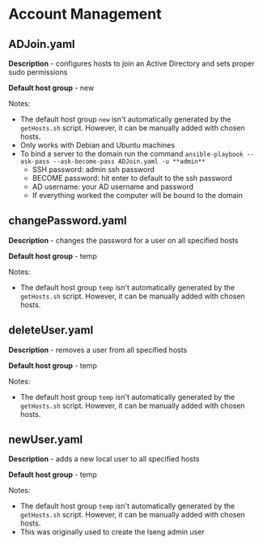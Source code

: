 # Account Management

## ADJoin.yaml
**Description** - configures hosts to join an Active Directory and sets proper sudo permissions

**Default host group** - new

Notes:
* The default host group `new` isn't automatically generated by the `getHosts.sh` script. However, it can be manually added with chosen hosts.
* Only works with Debian and Ubuntu machines
* To bind a server to the domain run the command `ansible-playbook --ask-pass --ask-become-pass ADJoin.yaml -u **admin**`
    * SSH password: admin ssh password
    * BECOME password: hit enter to default to the ssh password
    * AD username: your AD username and password
    * If everything worked the computer will be bound to the domain

## changePassword.yaml
**Description** - changes the password for a user on all specified hosts

**Default host group** - temp

Notes:
* The default host group `temp` isn't automatically generated by the `getHosts.sh` script. However, it can be manually added with chosen hosts.

## deleteUser.yaml
**Description** - removes a user from all specified hosts

**Default host group** - temp

Notes:
* The default host group `temp` isn't automatically generated by the `getHosts.sh` script. However, it can be manually added with chosen hosts.

## newUser.yaml
**Description** - adds a new local user to all specified hosts

**Default host group** - temp

Notes:
* The default host group `temp` isn't automatically generated by the `getHosts.sh` script. However, it can be manually added with chosen hosts.
* This was originally used to create the lseng admin user
